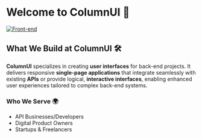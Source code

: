 # Welcome to ColumnUI 🌟

[![Front-end](https://skillicons.dev/icons?i=html,css,js,vite,react,redux)](https://skillicons.dev)

## What We Build at ColumnUI 🛠️

**ColumnUI** specializes in creating **user interfaces** for back-end projects. It delivers responsive **single-page applications** that integrate seamlessly with existing **APIs** or provide logical, **interactive interfaces**, enabling enhanced user experiences tailored to complex back-end systems.  

### Who We Serve 🌍

- API Businesses/Developers
- Digital Product Owners
- Startups & Freelancers
